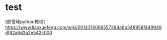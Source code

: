 # test
[廖雪峰python教程]：https://www.liaoxuefeng.com/wiki/0014316089557264a6b348958f449949df42a6d3a2e542c000
